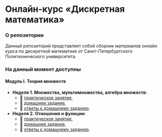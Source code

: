 # Онлайн-курс «Дискретная математика»

### О репозитории

Данный репозиторий представляет собой сборник материалов онлайн курса по дискретной математике от Санкт-Петербургского Политехнического университета.

### На данный момент доступны

#### Модуль I. Теория множеств

- **Неделя 1. Множества, мультимножества, алгебра множеств:**
  - :page_facing_up: [практическое занятие](Docs/Practice/1-week/Практика.pdf),
  - :page_facing_up: [домашнее задание](Docs/Homeworks/1-week/ДЗ.pdf),
  - :page_facing_up: [ответы к домашнему заданию](Docs/Homeworks/1-week/answers/Ответы.pdf).
- **Неделя 2. Отношения и функции:**
  - :page_facing_up: [практическое занятие](Docs/Practice/2-week/Практика.pdf),
  - :page_facing_up: [домашнее задание](Docs/Homeworks/2-week/ДЗ.pdf),
  - :page_facing_up: [ответы к домашнему заданию](Docs/Homeworks/2-week/answers/Ответы.pdf).